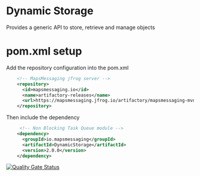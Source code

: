 # Dynamic Storage
Provides a generic API to store, retrieve and manage objects




# pom.xml setup

Add the repository configuration into the pom.xml
``` xml
    <!-- MapsMessaging jfrog server --> 
    <repository>
      <id>mapsmessaging.io</id>
      <name>artifactory-releases</name>
      <url>https://mapsmessaging.jfrog.io/artifactory/mapsmessaging-mvn-prod</url>
    </repository>
```    

Then include the dependency
``` xml
     <!-- Non Blocking Task Queue module -->
    <dependency>
      <groupId>io.mapsmessaging</groupId>
      <artifactId>DynamicStorage</artifactId>
      <version>2.0.0</version>
    </dependency>
```   

[![Quality Gate Status](https://sonarcloud.io/api/project_badges/measure?project=dynamic_storage&metric=alert_status)](https://sonarcloud.io/dashboard?id=dynamic_storage)

